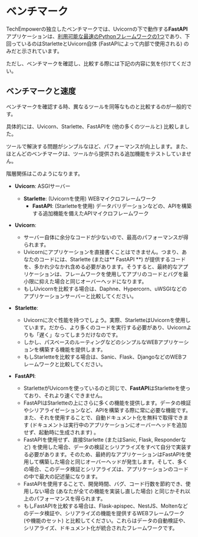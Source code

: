 # ベンチマーク

TechEmpowerの独立したベンチマークでは、Uvicornの下で動作する**FastAPI**アプリケーションは、<a href="https://www.techempower.com/benchmarks/#section=test&runid=7464e520-0dc2-473d-bd34-dbdfd7e85911&hw=ph&test=query&l=zijzen-7" class="external-link" target="_blank">利用可能な最速のPythonフレームワークの1つ</a>であり、下回っているのはStarletteとUvicorn自体 (FastAPIによって内部で使用される) のみだと示されています。

ただし、ベンチマークを確認し、比較する際には下記の内容に気を付けてください。

## ベンチマークと速度

ベンチマークを確認する時、異なるツールを同等なものと比較するのが一般的です。

具体的には、Uvicorn、Starlette、FastAPIを (他の多くのツールと) 比較しました。

ツールで解決する問題がシンプルなほど、パフォーマンスが向上します。また、ほとんどのベンチマークは、ツールから提供される追加機能をテストしていません。

階層関係はこのようになります。

* **Uvicorn**: ASGIサーバー
    * **Starlette**: (Uvicornを使用) WEBマイクロフレームワーク
        * **FastAPI**: (Starletteを使用) データバリデーションなどの、APIを構築する追加機能を備えたAPIマイクロフレームワーク

* **Uvicorn**:
    * サーバー自体に余分なコードが少ないので、最高のパフォーマンスが得られます。
    * Uvicornにアプリケーションを直接書くことはできません。つまり、あなたのコードには、Starlette (または** FastAPI **) が提供するコードを、多かれ少なかれ含める必要があります。そうすると、最終的なアプリケーションは、フレームワークを使用してアプリのコードとバグを最小限に抑えた場合と同じオーバーヘッドになります。
    * もしUvicornを比較する場合は、Daphne、Hypercorn、uWSGIなどのアプリケーションサーバーと比較してください。
* **Starlette**:
    * Uvicornに次ぐ性能を持つでしょう。実際、StarletteはUvicornを使用しています。だから、より多くのコードを実行する必要があり、Uvicornよりも「遅く」なってしまうだけなのです。
    * しかし、パスベースのルーティングなどのシンプルなWEBアプリケーションを構築する機能を提供します。
    * もしStarletteを比較する場合は、Sanic、Flask、DjangoなどのWEBフレームワークと比較してください。
* **FastAPI**:
    * StarletteがUvicornを使っているのと同じで、**FastAPI**はStarletteを使っており、それより速くできません。
    * FastAPIはStarletteの上にさらに多くの機能を提供します。データの検証やシリアライゼーションなど、APIを構築する際に常に必要な機能です。また、それを使用することで、自動ドキュメント化を無料で取得できます (ドキュメントは実行中のアプリケーションにオーバーヘッドを追加せず、起動時に生成されます) 。
    * FastAPIを使用せず、直接Starlette (またはSanic, Flask, Responderなど) を使用した場合、データの検証とシリアライズをすべて自分で実装する必要があります。そのため、最終的なアプリケーションはFastAPIを使用して構築した場合と同じオーバーヘッドが発生します。そして、多くの場合、このデータ検証とシリアライズは、アプリケーションのコードの中で最大の記述量になります。
    * FastAPIを使用することで、開発時間、バグ、コード行数を節約でき、使用しない場合 (あなたが全ての機能を実装し直した場合) と同じかそれ以上のパフォーマンスを得られます。
    * もしFastAPIを比較する場合は、Flask-apispec、NestJS、Moltenなどのデータ検証や、シリアライズの機能を提供するWEBフレームワーク (や機能のセット) と比較してください。これらはデータの自動検証や、シリアライズ、ドキュメント化が統合されたフレームワークです。